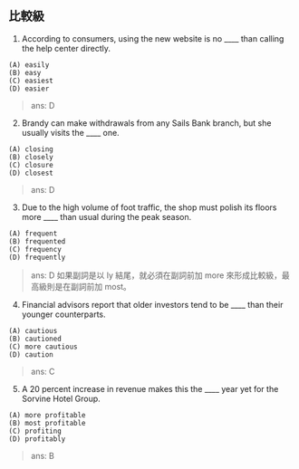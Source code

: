 ## 比較級

1. According to consumers, using the new website is no ____ than calling the help center directly.
```
(A) easily
(B) easy
(C) easiest
(D) easier
```
> ans: D

2. Brandy can make withdrawals from any Sails Bank branch, but she usually visits the ____ one.
```
(A) closing
(B) closely
(C) closure
(D) closest
```
> ans: D

3. Due to the high volume of foot traffic, the shop must polish its floors more ____ than usual during the peak season.
```
(A) frequent
(B) frequented
(C) frequency
(D) frequently
```
> ans: D
如果副詞是以 ly 結尾，就必須在副詞前加 more 來形成比較級，最高級則是在副詞前加 most。

4. Financial advisors report that older investors tend to be ____ than their younger counterparts.
```
(A) cautious
(B) cautioned
(C) more cautious
(D) caution
```
> ans: C

5. A 20 percent increase in revenue makes this the ____ year yet for the Sorvine Hotel Group.
```
(A) more profitable
(B) most profitable
(C) profiting
(D) profitably
```
> ans: B